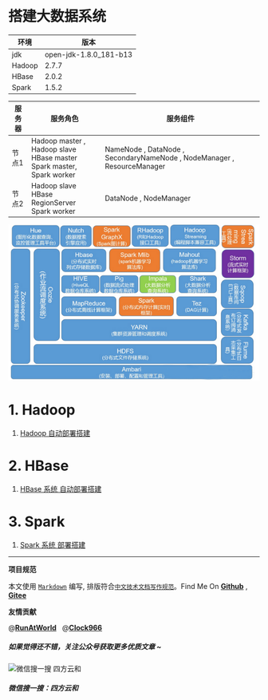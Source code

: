 # 搭建大数据系统

环境 | 版本 
----- | ----- 
jdk  | open-jdk-1.8.0_181-b13
Hadoop | 2.7.7
HBase | 2.0.2
Spark | 1.5.2

服务器 | 服务角色 | 服务组件
----- | ----- | ----- 
节点1  | Hadoop master , Hadoop slave <br>  HBase master <br>  Spark master, Spark worker| NameNode , DataNode , SecondaryNameNode , NodeManager , ResourceManager
节点2   | Hadoop slave <br> HBase RegionServer <br>  Spark worker | DataNode , NodeManager

![hadoop_arch.png](./pics/hadoop_arch.png)

# 1. Hadoop 
 1. [Hadoop 自动部署搭建](./hadoop_auto/)

# 2. HBase
 1. [HBase 系统 自动部署搭建](./hbase/)

# 3. Spark
 1. [Spark 系统 部署搭建](./spark/)



----------------------------------------

**项目规范**

本文使用 [`Markdown`](https://www.markdownguide.org/basic-syntax) 编写, 排版符合[`中文技术文档写作规范`](https://github.com/hbulpf/document-style-guide)。Find Me On [**Github**](https://github.com/hbulpf/HadoopLab) , [**Gitee**](https://gitee.com/sifangcloud/HadoopLab)

**友情贡献**

@[**RunAtWorld**](http://www.github.com/RunAtWorld)  &nbsp; @[**Clock966**](http://www.github.com/Clock966)  &nbsp; 
##### 如果觉得还不错，关注公众号获取更多优质文章 ~
![微信搜一搜  四方云和](https://images.gitee.com/uploads/images/2020/0417/221550_0f813ab6_927522.jpeg)
##### 微信搜一搜：四方云和

